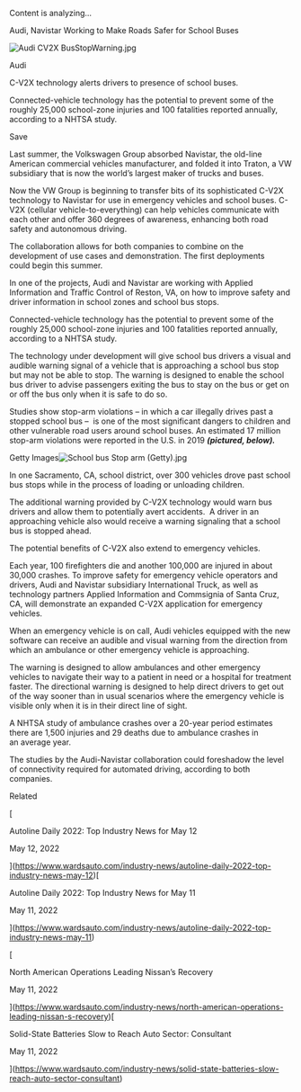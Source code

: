 Content is analyzing...

Audi, Navistar Working to Make Roads Safer for School Buses

![Audi CV2X BusStopWarning.jpg](https://www.wardsauto.com/sites/wardsauto.com/files/styles/article_featured_retina/public/Audi%20CV2X%20BusStopWarning.jpg?itok=MlstPacU)

Audi

C-V2X technology alerts drivers to presence of school buses.

Connected-vehicle technology has the potential to prevent some of the roughly 25,000 school-zone injuries and 100 fatalities reported annually, according to a NHTSA study.

[](https://www.wardsauto.com/penton_modal/nojs/print/386633)[](https://www.wardsauto.com/penton_modal/nojs/forward/386633/0)[](https://www.facebook.com/sharer.php?u=https://www.wardsauto.com/industry-news/audi-navistar-working-make-roads-safer-school-buses&t=Audi,%20Navistar%20Working%20to%20Make%20Roads%20Safer%20for%20School%20Buses)[](https://www.linkedin.com/shareArticle?mini=true&url=https://www.wardsauto.com/industry-news/audi-navistar-working-make-roads-safer-school-buses&title=Audi,%20Navistar%20Working%20to%20Make%20Roads%20Safer%20for%20School%20Buses&summary=Last%20summer,%20the%20Volkswagen%20Group%20absorbed%20Navistar,%20the%20old-line%20American%20commercial%20vehicles%20manufacturer,%20and%20folded%20it%20into%20Traton,%20a%20VW%20subsidiary%20that%20is%20now%20the%20world%E2%80%99s%20largest%20maker%20of%20trucks%20and%20buses.&nbsp;Now%20the%20VW%20Group%20is%20beginning%20to%20transfer%20bits%20of%20its%20sophisticated%20C-V2X%20technology%20to%20Navistar%20for%20use%20in%20emergency%20vehicles%20and%20school%20buses.%20C-V2X%20(cellular%20vehicle-to-everything)%20can%20help&nbsp;vehicles%20communicate%20with%20each%20other%20and%20offer%20360%20degrees%20of%20awareness,%20enhancing%20both%20road%20safety%20and%20autonomous%20driving.&nbsp;&source=WardsAuto)[](https://twitter.com/share?url=https://www.wardsauto.com/industry-news/audi-navistar-working-make-roads-safer-school-buses&text=Audi,%20Navistar%20Working%20to%20Make%20Roads%20Safer%20for%20School%20Buses)Save

Last summer, the Volkswagen Group absorbed Navistar, the old-line American commercial vehicles manufacturer, and folded it into Traton, a VW subsidiary that is now the world’s largest maker of trucks and buses. 

Now the VW Group is beginning to transfer bits of its sophisticated C-V2X technology to Navistar for use in emergency vehicles and school buses. C-V2X (cellular vehicle-to-everything) can help vehicles communicate with each other and offer 360 degrees of awareness, enhancing both road safety and autonomous driving. 

The collaboration allows for both companies to combine on the development of use cases and demonstration. The first deployments could begin this summer. 

In one of the projects, Audi and Navistar are working with Applied Information and Traffic Control of Reston, VA, on how to improve safety and driver information in school zones and school bus stops.

Connected-vehicle technology has the potential to prevent some of the roughly 25,000 school-zone injuries and 100 fatalities reported annually, according to a NHTSA study.

The technology under development will give school bus drivers a visual and audible warning signal of a vehicle that is approaching a school bus stop but may not be able to stop. The warning is designed to enable the school bus driver to advise passengers exiting the bus to stay on the bus or get on or off the bus only when it is safe to do so. 

Studies show stop-arm violations – in which a car illegally drives past a stopped school bus –  is one of the most significant dangers to children and other vulnerable road users around school buses. An estimated 17 million stop-arm violations were reported in the U.S. in 2019 _**(pictured, below).**_

Getty Images![School bus Stop arm (Getty).jpg](https://www.wardsauto.com/sites/wardsauto.com/files/School%20bus%20Stop%20arm%20Getty.jpg)

In one Sacramento, CA, school district, over 300 vehicles drove past school bus stops while in the process of loading or unloading children.  

The additional warning provided by C-V2X technology would warn bus drivers and allow them to potentially avert accidents.  A driver in an approaching vehicle also would receive a warning signaling that a school bus is stopped ahead. 

The potential benefits of C-V2X also extend to emergency vehicles. 

Each year, 100 firefighters die and another 100,000 are injured in about 30,000 crashes. To improve safety for emergency vehicle operators and drivers, Audi and Navistar subsidiary International Truck, as well as technology partners Applied Information and Commsignia of Santa Cruz, CA, will demonstrate an expanded C-V2X application for emergency vehicles. 

When an emergency vehicle is on call, Audi vehicles equipped with the new software can receive an audible and visual warning from the direction from which an ambulance or other emergency vehicle is approaching.  

The warning is designed to allow ambulances and other emergency vehicles to navigate their way to a patient in need or a hospital for treatment faster. The directional warning is designed to help direct drivers to get out of the way sooner than in usual scenarios where the emergency vehicle is visible only when it is in their direct line of sight. 

A NHTSA study of ambulance crashes over a 20-year period estimates there are 1,500 injuries and 29 deaths due to ambulance crashes in an average year. 

The studies by the Audi-Navistar collaboration could foreshadow the level of connectivity required for automated driving, according to both companies.

Related

[

Autoline Daily 2022: Top Industry News for May 12

May 12, 2022





](https://www.wardsauto.com/industry-news/autoline-daily-2022-top-industry-news-may-12)[

Autoline Daily 2022: Top Industry News for May 11

May 11, 2022





](https://www.wardsauto.com/industry-news/autoline-daily-2022-top-industry-news-may-11)

[

North American Operations Leading Nissan’s Recovery

May 11, 2022





](https://www.wardsauto.com/industry-news/north-american-operations-leading-nissan-s-recovery)[

Solid-State Batteries Slow to Reach Auto Sector: Consultant

May 11, 2022





](https://www.wardsauto.com/industry-news/solid-state-batteries-slow-reach-auto-sector-consultant)

